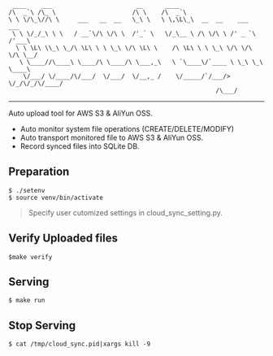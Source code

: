      ____    ___                       __      ____                              
    /\  _`\ /\_ \                     /\ \    /\  _`\                            
    \ \ \/\_\//\ \     ___   __  __   \_\ \   \ \,\L\_\  __  __    ___     ___   
     \ \ \/_/_\ \ \   / __`\/\ \/\ \  /'_` \   \/_\__ \ /\ \/\ \ /' _ `\  /'___\ 
      \ \ \L\ \\_\ \_/\ \L\ \ \ \_\ \/\ \L\ \    /\ \L\ \ \ \_\ \/\ \/\ \/\ \__/ 
       \ \____//\____\ \____/\ \____/\ \___,_\   \ `\____\/`____ \ \_\ \_\ \____\
        \/___/ \/____/\/___/  \/___/  \/__,_ /    \/_____/`/___/> \/_/\/_/\/____/
                                                             /\___/              

-----

Auto upload tool for AWS S3 & AliYun OSS.

- Auto monitor system file operations (CREATE/DELETE/MODIFY)
- Auto transport monitored file to AWS S3 & AliYun OSS.
- Record synced files into SQLite DB.

## Preparation

    $ ./setenv
    $ source venv/bin/activate

> Specify user cutomized settings in cloud_sync_setting.py.

## Verify Uploaded files

    $make verify

## Serving

    $ make run

## Stop Serving

    $ cat /tmp/cloud_sync.pid|xargs kill -9
